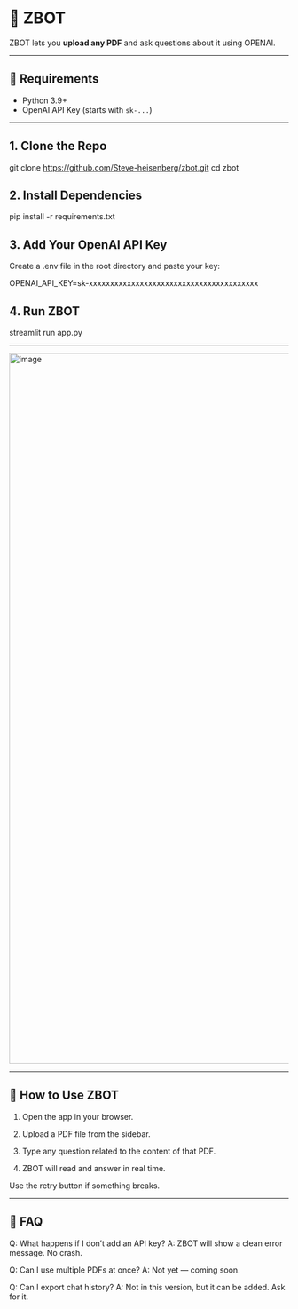 # 🤖 ZBOT 

ZBOT lets you **upload any PDF** and ask questions about it using OPENAI.

---

## 🔧 Requirements

- Python 3.9+
- OpenAI API Key (starts with `sk-...`)

---

## 1. Clone the Repo

git clone https://github.com/Steve-heisenberg/zbot.git
cd zbot

## 2. Install Dependencies

pip install -r requirements.txt

## 3. Add Your OpenAI API Key
Create a .env file in the root directory and paste your key:

OPENAI_API_KEY=sk-xxxxxxxxxxxxxxxxxxxxxxxxxxxxxxxxxxxxxxxx

## 4. Run ZBOT

streamlit run app.py

---

<img width="1280" alt="image" src="https://github.com/user-attachments/assets/2a18759f-e595-414e-b11e-30af768cfef1" />

---

## 🤖 How to Use ZBOT

1. Open the app in your browser.

2. Upload a PDF file from the sidebar.

3. Type any question related to the content of that PDF.

4. ZBOT will read and answer in real time.

Use the retry button if something breaks.

---

## 🙋 FAQ

Q: What happens if I don’t add an API key?
A: ZBOT will show a clean error message. No crash.

Q: Can I use multiple PDFs at once?
A: Not yet — coming soon.

Q: Can I export chat history?
A: Not in this version, but it can be added. Ask for it.
